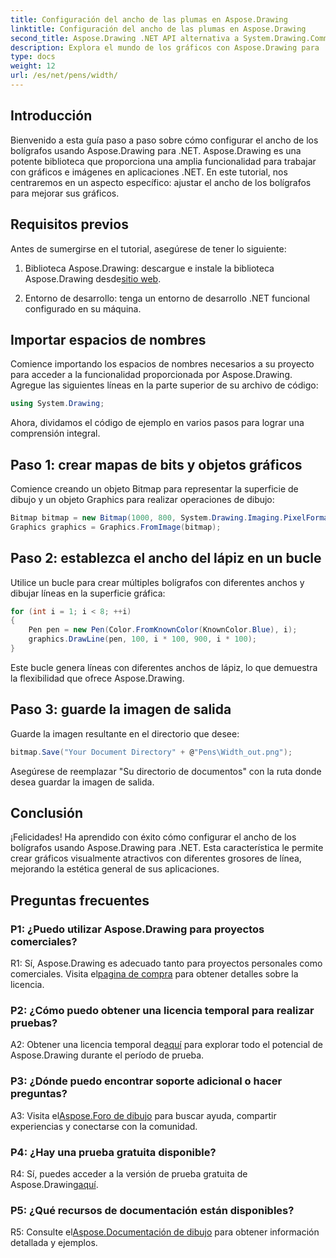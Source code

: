 ```yaml
---
title: Configuración del ancho de las plumas en Aspose.Drawing
linktitle: Configuración del ancho de las plumas en Aspose.Drawing
second_title: Aspose.Drawing .NET API alternativa a System.Drawing.Common
description: Explora el mundo de los gráficos con Aspose.Drawing para .NET. Aprenda a configurar dinámicamente el ancho del lápiz para obtener imágenes impresionantes. Comience con nuestra guía paso a paso.
type: docs
weight: 12
url: /es/net/pens/width/
---
```

## Introducción

Bienvenido a esta guía paso a paso sobre cómo configurar el ancho de los bolígrafos usando Aspose.Drawing para .NET. Aspose.Drawing es una potente biblioteca que proporciona una amplia funcionalidad para trabajar con gráficos e imágenes en aplicaciones .NET. En este tutorial, nos centraremos en un aspecto específico: ajustar el ancho de los bolígrafos para mejorar sus gráficos.

## Requisitos previos

Antes de sumergirse en el tutorial, asegúrese de tener lo siguiente:

1.  Biblioteca Aspose.Drawing: descargue e instale la biblioteca Aspose.Drawing desde[sitio web](https://releases.aspose.com/drawing/net/).

2. Entorno de desarrollo: tenga un entorno de desarrollo .NET funcional configurado en su máquina.

## Importar espacios de nombres

Comience importando los espacios de nombres necesarios a su proyecto para acceder a la funcionalidad proporcionada por Aspose.Drawing. Agregue las siguientes líneas en la parte superior de su archivo de código:

```csharp
using System.Drawing;
```

Ahora, dividamos el código de ejemplo en varios pasos para lograr una comprensión integral.

## Paso 1: crear mapas de bits y objetos gráficos

Comience creando un objeto Bitmap para representar la superficie de dibujo y un objeto Graphics para realizar operaciones de dibujo:

```csharp
Bitmap bitmap = new Bitmap(1000, 800, System.Drawing.Imaging.PixelFormat.Format32bppPArgb);
Graphics graphics = Graphics.FromImage(bitmap);
```

## Paso 2: establezca el ancho del lápiz en un bucle

Utilice un bucle para crear múltiples bolígrafos con diferentes anchos y dibujar líneas en la superficie gráfica:

```csharp
for (int i = 1; i < 8; ++i)
{
    Pen pen = new Pen(Color.FromKnownColor(KnownColor.Blue), i);
    graphics.DrawLine(pen, 100, i * 100, 900, i * 100);
}
```

Este bucle genera líneas con diferentes anchos de lápiz, lo que demuestra la flexibilidad que ofrece Aspose.Drawing.

## Paso 3: guarde la imagen de salida

Guarde la imagen resultante en el directorio que desee:

```csharp
bitmap.Save("Your Document Directory" + @"Pens\Width_out.png");
```

Asegúrese de reemplazar "Su directorio de documentos" con la ruta donde desea guardar la imagen de salida.

## Conclusión

¡Felicidades! Ha aprendido con éxito cómo configurar el ancho de los bolígrafos usando Aspose.Drawing para .NET. Esta característica le permite crear gráficos visualmente atractivos con diferentes grosores de línea, mejorando la estética general de sus aplicaciones.

## Preguntas frecuentes

### P1: ¿Puedo utilizar Aspose.Drawing para proyectos comerciales?

 R1: Sí, Aspose.Drawing es adecuado tanto para proyectos personales como comerciales. Visita el[pagina de compra](https://purchase.aspose.com/buy) para obtener detalles sobre la licencia.

### P2: ¿Cómo puedo obtener una licencia temporal para realizar pruebas?

 A2: Obtener una licencia temporal de[aquí](https://purchase.aspose.com/temporary-license/) para explorar todo el potencial de Aspose.Drawing durante el período de prueba.

### P3: ¿Dónde puedo encontrar soporte adicional o hacer preguntas?

 A3: Visita el[Aspose.Foro de dibujo](https://forum.aspose.com/c/diagram/17) para buscar ayuda, compartir experiencias y conectarse con la comunidad.

### P4: ¿Hay una prueba gratuita disponible?

 R4: Sí, puedes acceder a la versión de prueba gratuita de Aspose.Drawing[aquí](https://releases.aspose.com/).

### P5: ¿Qué recursos de documentación están disponibles?

 R5: Consulte el[Aspose.Documentación de dibujo](https://reference.aspose.com/drawing/net/) para obtener información detallada y ejemplos.